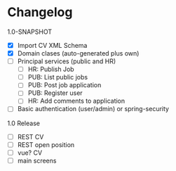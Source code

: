 # Changelog

1.0-SNAPSHOT

- [x] Import CV XML Schema
- [X] Domain clases (auto-generated plus own)
- [ ] Principal services (public and HR)
    - [ ] HR: Publish Job
    - [ ] PUB: List public jobs
    - [ ] PUB: Post job application
    - [ ] PUB: Register user
    - [ ] HR: Add comments to application
- [ ] Basic authentication (user/admin) or spring-security

1.0 Release

- [ ] REST CV
- [ ] REST open position
- [ ] vue? CV
- [ ] main screens
